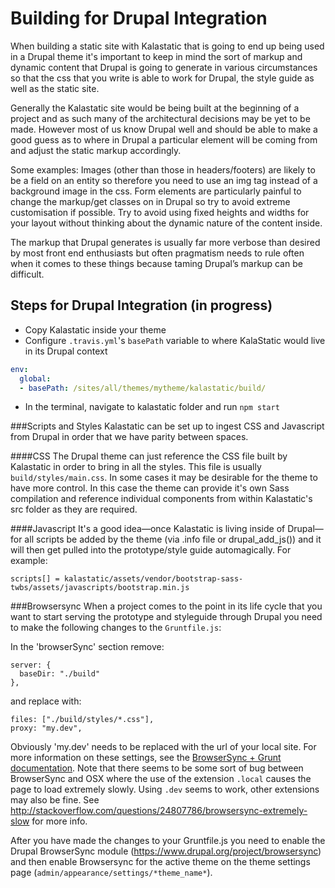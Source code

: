 # Building for Drupal Integration
When building a static site with Kalastatic that is going to end up being used in a Drupal theme it's important to keep in mind the sort of markup and dynamic content that Drupal is going to generate in various circumstances so that the css that you write is able to work for Drupal, the style guide as well as the static site.

Generally the Kalastatic site would be being built at the beginning of a project and as such many of the architectural decisions may be yet to be made. However most of us know Drupal well and should be able to make a good guess as to where in Drupal a particular element will be coming from and adjust the static markup accordingly.

Some examples:
Images (other than those in headers/footers) are likely to be a field on an entity so therefore you need to use an img tag instead of a background image in the css.
Form elements are particularly painful to change the markup/get classes on in Drupal so try to avoid extreme customisation if possible.
Try to avoid using fixed heights and widths for your layout without thinking about the dynamic nature of the content inside.  

The markup that Drupal generates is usually far more verbose than desired by most front end enthusiasts but often pragmatism needs to rule often when it comes to these things because taming Drupal’s markup can be difficult.


## Steps for Drupal Integration (in progress)
- Copy Kalastatic inside your theme
- Configure `.travis.yml`'s `basePath` variable to where KalaStatic would live in its Drupal context
```yaml
env:
  global:
  - basePath: /sites/all/themes/mytheme/kalastatic/build/
```
- In the terminal, navigate to kalastatic folder and run `npm start`

###Scripts and Styles
Kalastatic can be set up to ingest CSS and Javascript from Drupal in order that we have parity between spaces.

####CSS
The Drupal theme can just reference the CSS file built by Kalastatic in order to bring in all the styles. This file is usually `build/styles/main.css`. In some cases it may be desirable for the theme to have more control. In this case the theme can provide it's own Sass compilation and reference individual components from within Kalastatic's src folder as they are required.

####Javascript
It's a good idea—once Kalastatic is living inside of Drupal—for all scripts be added by the theme (via .info file or drupal_add_js()) and it will then get pulled into the prototype/style guide automagically. For example:

```
scripts[] = kalastatic/assets/vendor/bootstrap-sass-twbs/assets/javascripts/bootstrap.min.js
```

###Browsersync
When a project comes to the point in its life cycle that you want to start serving the prototype and styleguide through Drupal you need to make the following changes to the `Gruntfile.js`:

In the 'browserSync' section remove:
```
server: {
  baseDir: "./build"
},
```
and replace with:
```
files: ["./build/styles/*.css"],
proxy: "my.dev",
```
Obviously 'my.dev' needs to be replaced with the url of your local site. For more information on these settings, see the [BrowserSync + Grunt documentation](https://www.browsersync.io/docs/grunt). Note that there seems to be some sort of bug between BrowserSync and OSX where the use of the extension `.local` causes the page to load extremely slowly. Using `.dev` seems to work, other extensions may also be fine. See http://stackoverflow.com/questions/24807786/browsersync-extremely-slow for more info.

After you have made the changes to your Gruntfile.js you need to enable the Drupal BrowserSync module (https://www.drupal.org/project/browsersync) and then enable Browsersync for the active theme on the theme settings page (`admin/appearance/settings/*theme_name*`).
